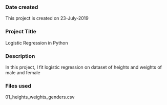 ### Date created
This project is created on 23-July-2019

### Project Title
Logistic Regression in Python

### Description
In this project, I fit logistic regression on dataset of heights and weights of male and female

### Files used
01_heights_weights_genders.csv


 

